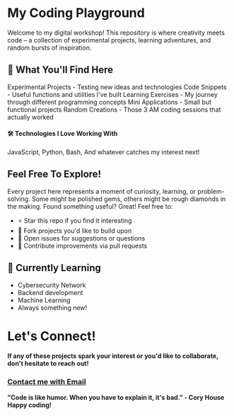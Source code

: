# My Coding Playground
Welcome to my digital workshop! This repository is where creativity meets code – a collection of experimental projects, learning adventures, and random bursts of inspiration.

## 🎯 What You'll Find Here

Experimental Projects - Testing new ideas and technologies
Code Snippets - Useful functions and utilities I've built
Learning Exercises - My journey through different programming concepts
Mini Applications - Small but functional projects
Random Creations - Those 3 AM coding sessions that actually worked

#### 🛠 Technologies I Love Working With

JavaScript,
Python,
Bash,
And whatever catches my interest next!

## Feel Free To Explore!
Every project here represents a moment of curiosity, learning, or problem-solving. Some might be polished gems, others might be rough diamonds in the making.
Found something useful? Great! Feel free to:

- ⭐ Star this repo if you find it interesting
- 🍴 Fork projects you'd like to build upon
- 📝 Open issues for suggestions or questions
- 🤝 Contribute improvements via pull requests

## 🌱 Currently Learning

- Cybersecurity Network
- Backend development
- Machine Learning
- Always something new!

# Let's Connect!
#### If any of these projects spark your interest or you'd like to collaborate, don't hesitate to reach out!

### [Contact me with Email](mailto:devfujimaru@gmail.com "Contact me with Email")

**"Code is like humor. When you have to explain it, it's bad." - Cory House
Happy coding!**
